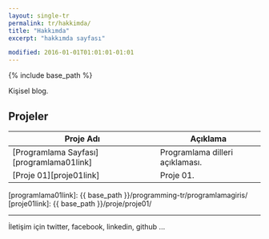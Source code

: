```yaml
---
layout: single-tr
permalink: tr/hakkimda/
title: "Hakkımda"
excerpt: "hakkımda sayfası"

modified: 2016-01-01T01:01:01-01:01
---
```


{% include base_path %}

Kişisel blog.


## Projeler

| Proje Adı                                        | Açıklama                                           |
| ------------------------------------------- | ----------------------------------------------------- |
| [Programlama Sayfası][programlama01link] | Programlama dilleri açıklaması. |
| [Proje 01][proje01link] | Proje 01. |

[programlama01link]: {{ base_path }}/programming-tr/programlamagiris/
[proje01link]: {{ base_path }}/proje/proje01/


---

İletişim için twitter, facebook, linkedin, github ...